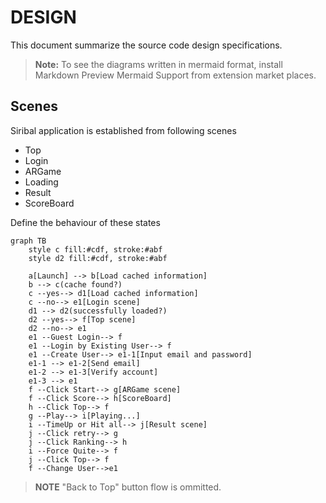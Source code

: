 # DESIGN 

This document summarize the source code design specifications.
> **Note:** 
> To see the diagrams written in mermaid format, install Markdown Preview Mermaid Support from extension market places.

## Scenes

Siribal application is established from following scenes

- Top
- Login
- ARGame
- Loading
- Result
- ScoreBoard

Define the behaviour of these states

```mermaid
graph TB
    style c fill:#cdf, stroke:#abf
    style d2 fill:#cdf, stroke:#abf

    a[Launch] --> b[Load cached information]
    b --> c(cache found?)
    c --yes--> d1[Load cached information]
    c --no--> e1[Login scene]
    d1 --> d2(successfully loaded?)
    d2 --yes--> f[Top scene]
    d2 --no--> e1
    e1 --Guest Login--> f
    e1 --Login by Existing User--> f
    e1 --Create User--> e1-1[Input email and password]
    e1-1 --> e1-2[Send email]
    e1-2 --> e1-3[Verify account]
    e1-3 --> e1
    f --Click Start--> g[ARGame scene]
    f --Click Score--> h[ScoreBoard]
    h --Click Top--> f
    g --Play--> i[Playing...]
    i --TimeUp or Hit all--> j[Result scene]
    j --Click retry--> g
    j --Click Ranking--> h
    i --Force Quite--> f
    j --Click Top--> f
    f --Change User-->e1
```

> **NOTE**
> "Back to Top" button flow is ommitted.


